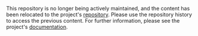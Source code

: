This repository is no longer being actively maintained, and the content has
been relocated to the project's
[repository](https://github.com/mozilla/kitsune).
Please use the repository history to access the previous content.
For further information, please see the project's
[documentation](http://kitsune.readthedocs.org/en/latest/tests.html).
